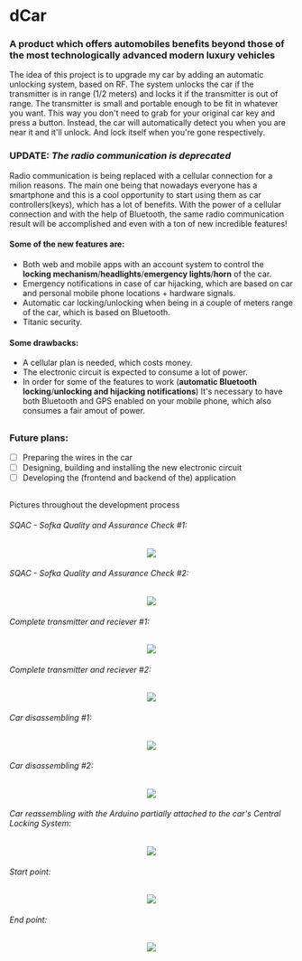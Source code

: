 # dCar
### A product which offers automobiles benefits beyond those of the most technologically advanced modern luxury vehicles

The idea of this project is to upgrade my car by adding an automatic unlocking system, based on RF.
The system unlocks the car if the transmitter is in range (1/2 meters) and locks it if the transmitter is out of range.
The transmitter is small and portable enough to be fit in whatever you want.
This way you don't need to grab for your original car key and press a button.
Instead, the car will automatically detect you when you are near it and it'll unlock.
And lock itself when you're gone respectively.

### UPDATE: *The radio communication is deprecated* 
Radio communication is being replaced with a cellular connection for a milion reasons. The main one being that nowadays everyone has a smartphone and this is a cool opportunity to start using them as car controllers(keys), which has a lot of benefits.
With the power of a cellular connection and with the help of Bluetooth, the same radio communication result will be accomplished and even with
a ton of new incredible features!

#### Some of the new features are:
* Both web and mobile apps with an account system to control the **locking mechanism**/**headlights**/**emergency lights**/**horn** of the car.
* Emergency notifications in case of car hijacking, which are based on car and personal mobile phone locations + hardware signals.
* Automatic car locking/unlocking when being in a couple of meters range of the car, which is based on Bluetooth.
* Titanic security.

#### Some drawbacks:
* A cellular plan is needed, which costs money.
* The electronic circuit is expected to consume a lot of power.
* In order for some of the features to work (**automatic Bluetooth locking**/**unlocking and hijacking notifications**) It's necessary to have both Bluetooth and GPS enabled on your mobile phone, which also consumes a fair amout of power.
##

### Future plans:
- [ ] Preparing the wires in the car
- [ ] Designing, building and installing the new electronic circuit
- [ ] Developing the (frontend and backend of the) application
##

Pictures throughout the development process

###### SQAC - Sofka Quality and Assurance Check \#1:
<p align="center">
  <img src = "https://i.imgur.com/iJXpdhW.jpg"/>
</p>

###### SQAC - Sofka Quality and Assurance Check \#2:
<p align="center">
  <img src = "https://i.imgur.com/FcstVYx.jpg"/>
</p>

###### Complete transmitter and reciever \#1:
<p align="center">
  <img src = "https://i.imgur.com/Nx86X3z.jpg"/>
</p>

###### Complete transmitter and reciever \#2:
<p align="center">
  <img src = "https://i.imgur.com/Pnmd2Hl.jpg"/>
</p>

###### Car disassembling \#1:
<p align="center">
  <img src = "https://i.imgur.com/bOr3dBT.jpg"/>
</p>

###### Car disassembling \#2:
<p align="center">
  <img src = "https://i.imgur.com/2Od56Vq.jpg"/>
</p>

###### Car reassembling with the Arduino partially attached to the car's Central Locking System:
<p align="center">
  <img src = "https://i.imgur.com/bAiUMU1.jpg"/>
</p>

###### Start point:
<p align="center">
  <img src = "https://i.imgur.com/sEy9JuY.jpg"/>
</p>

###### End point:
<p align="center">
  <img src = "https://i.imgur.com/lKgAG3X.jpg"/>
</p>
